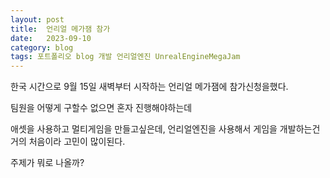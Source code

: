 ```yaml
---
layout: post
title:  언리얼 메가잼 참가
date:   2023-09-10
category: blog
tags: 포트폴리오 blog 개발 언리얼엔진 UnrealEngineMegaJam
---
```


한국 시간으로 9월 15일 새벽부터 시작하는 언리얼 메가잼에 참가신청을했다.

팀원을 어떻게 구할수 없으면 혼자 진행해야하는데

애셋을 사용하고 멀티게임을 만들고싶은데, 언리얼엔진을 사용해서 게임을 개발하는건 거의 처음이라 고민이 많이된다.

주제가 뭐로 나올까?
